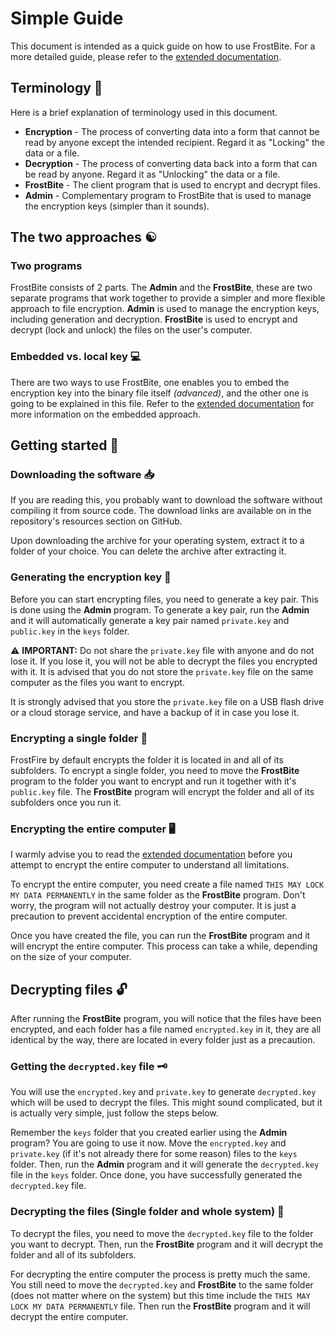 # Simple Guide

This document is intended as a quick guide on how to use FrostBite. For a more detailed guide, please refer to the [extended documentation](extended.md).

## Terminology 📖

Here is a brief explanation of terminology used in this document.

- **Encryption** - The process of converting data into a form that cannot be read by anyone except the intended recipient. Regard it as "Locking" the data or a file.
- **Decryption** - The process of converting data back into a form that can be read by anyone. Regard it as "Unlocking" the data or a file.
- **FrostBite** - The client program that is used to encrypt and decrypt files.
- **Admin** - Complementary program to FrostBite that is used to manage the encryption keys (simpler than it sounds).

## The two approaches ☯️

### Two programs

FrostBite consists of 2 parts. The **Admin** and the **FrostBite**, these are two separate programs that work together to provide a simpler and more flexible approach to file encryption.
**Admin** is used to manage the encryption keys, including generation and decryption. **FrostBite** is used to encrypt and decrypt (lock and unlock) the files on the user's computer.

### Embedded vs. local key 💻

There are two ways to use FrostBite, one enables you to embed the encryption key into the binary file itself *(advanced)*, and the other one is going to be explained in this file. Refer to the [extended documentation](extended.md) for more information on the embedded approach.

## Getting started 🚀

### Downloading the software 📥

If you are reading this, you probably want to download the software without compiling it from source code. The download links are available on in the repository's resources section on GitHub.

Upon downloading the archive for your operating system, extract it to a folder of your choice. You can delete the archive after extracting it.

### Generating the encryption key 🔑

Before you can start encrypting files, you need to generate a key pair. This is done using the **Admin** program. To generate a key pair, run the **Admin** and it will automatically generate a key pair named `private.key` and `public.key` in the `keys` folder.

⚠️ **IMPORTANT:** Do not share the `private.key` file with anyone and do not lose it. If you lose it, you will not be able to decrypt the files you encrypted with it. It is advised that you do not store the `private.key` file on the same computer as the files you want to encrypt.

It is strongly advised that you store the `private.key` file on a USB flash drive or a cloud storage service, and have a backup of it in case you lose it.

### Encrypting a single folder 📁

FrostFire by default encrypts the folder it is located in and all of its subfolders. To encrypt a single folder, you need to move the **FrostBite** program to the folder you want to encrypt and run it together with it's `public.key` file. The **FrostBite** program will encrypt the folder and all of its subfolders once you run it.

### Encrypting the entire computer 🖥️

I warmly advise you to read the [extended documentation](extended.md) before you attempt to encrypt the entire computer to understand all limitations.

To encrypt the entire computer, you need create a file named `THIS MAY LOCK MY DATA PERMANENTLY` in the same folder as the **FrostBite** program. Don't worry, the program will not actually destroy your computer. It is just a precaution to prevent accidental encryption of the entire computer.

Once you have created the file, you can run the **FrostBite** program and it will encrypt the entire computer. This process can take a while, depending on the size of your computer.

## Decrypting files 🔓

After running the **FrostBite** program, you will notice that the files have been encrypted, and each folder has a file named `encrypted.key` in it, they are all identical by the way, there are located in every folder just as a precaution.

### Getting the `decrypted.key` file 🗝️

You will use the `encrypted.key` and `private.key` to generate `decrypted.key` which will be used to decrypt the files. This might sound complicated, but it is actually very simple, just follow the steps below.

Remember the `keys` folder that you created earlier using the **Admin** program? You are going to use it now. Move the `encrypted.key` and `private.key` (if it's not already there for some reason) files to the `keys` folder. Then, run the **Admin** program and it will generate the `decrypted.key` file in the `keys` folder. Once done, you have successfully generated the `decrypted.key` file.

### Decrypting the files (Single folder and whole system) 📂

To decrypt the files, you need to move the `decrypted.key` file to the folder you want to decrypt. Then, run the **FrostBite** program and it will decrypt the folder and all of its subfolders.

For decrypting the entire computer the process is pretty much the same. You still need to move the `decrypted.key` and **FrostBite** to the same folder (does not matter where on the system) but this time include the `THIS MAY LOCK MY DATA PERMANENTLY` file. Then run the **FrostBite** program and it will decrypt the entire computer.
